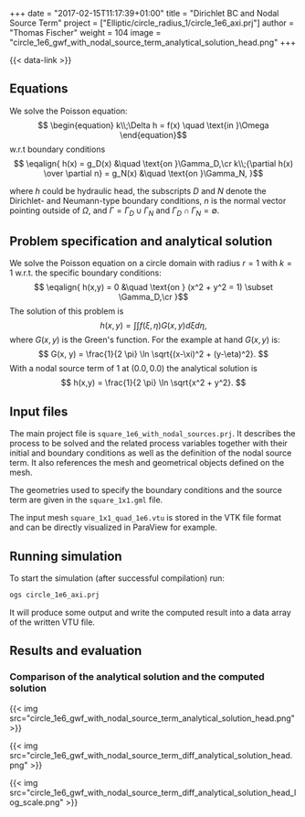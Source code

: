 +++
date = "2017-02-15T11:17:39+01:00"
title = "Dirichlet BC and Nodal Source Term"
project = ["Elliptic/circle_radius_1/circle_1e6_axi.prj"]
author = "Thomas Fischer"
weight = 104
image = "circle_1e6_gwf_with_nodal_source_term_analytical_solution_head.png"
+++

{{< data-link >}}

## Equations

We solve the Poisson equation:
$$
\begin{equation}
k\\;\Delta h = f(x) \quad \text{in }\Omega
\end{equation}$$
w.r.t boundary conditions
$$
\eqalign{
h(x) = g_D(x) &\quad \text{on }\Gamma_D,\cr
k\\;{\partial h(x) \over \partial n} = g_N(x) &\quad \text{on }\Gamma_N,
}$$

where $h$ could be hydraulic head, the subscripts $D$ and $N$ denote the Dirichlet- and Neumann-type boundary conditions, $n$ is the normal vector pointing outside of $\Omega$, and $\Gamma = \Gamma_D \cup \Gamma_N$ and $\Gamma_D \cap \Gamma_N = \emptyset$.

## Problem specification and analytical solution

We solve the Poisson equation on a circle domain with radius $r = 1$ with $k = 1$ w.r.t. the specific boundary conditions:
$$
\eqalign{
h(x,y) = 0 &\quad \text{on } (x^2 + y^2 = 1) \subset \Gamma_D,\cr
}$$
The solution of this problem is
$$
h(x,y) = \int \int f(\xi, \eta) G(x, y) d \xi d \eta,
$$
where $G(x, y)$ is the Green's function. For the example at hand $G(x, y)$ is:
$$
G(x, y) = \frac{1}{2 \pi} \ln \sqrt{(x-\xi)^2 + (y-\eta)^2}.
$$
With a nodal source term of 1 at $(0.0, 0.0)$ the analytical solution is
$$
h(x,y) = \frac{1}{2 \pi} \ln \sqrt{x^2 + y^2}.
$$

## Input files

The main project file is `square_1e6_with_nodal_sources.prj`. It describes the process to be solved and the related process variables together with their initial and boundary conditions as well as the definition of the nodal source term. It also references the mesh and geometrical objects defined on the mesh.

The geometries used to specify the boundary conditions and the source term are given in the `square_1x1.gml` file.

The input mesh `square_1x1_quad_1e6.vtu` is stored in the VTK file format and can be directly visualized in ParaView for example.

## Running simulation

To start the simulation (after successful compilation) run:

```bash
ogs circle_1e6_axi.prj
```

It will produce some output and write the computed result into a data array of the written VTU file.

## Results and evaluation

### Comparison of the analytical solution and the computed solution

{{< img src="circle_1e6_gwf_with_nodal_source_term_analytical_solution_head.png" >}}

{{< img src="circle_1e6_gwf_with_nodal_source_term_diff_analytical_solution_head.png" >}}

{{< img src="circle_1e6_gwf_with_nodal_source_term_diff_analytical_solution_head_log_scale.png" >}}

